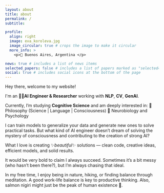 ```yaml
---
layout: about
title: about
permalink: /
subtitle:

profile:
  align: right
  image: eva_koroleva.jpg
  image_circular: true # crops the image to make it circular
  more_info: >
    <p>📍 Buenos Aires, Argentina </p>

news: true # includes a list of news items
selected_papers: false # includes a list of papers marked as "selected={true}"
social: true # includes social icons at the bottom of the page
---
```


Hey there, welcome to my website!

I'm an 👩‍💻**AI Engineer & Researcher** working with **NLP**, **CV**, **GenAI**.

Currently, I’m studying **Cognitive Science** and am deeply interested in:
  🤔 Philosophy (Science | Language | Consciousness)
  🧠 Neurobiology and Psychology

I can train models to generalize your data and generate new ones to solve practical tasks. But what kind of AI engineer doesn’t dream of solving the mystery of consciousness and contributing to the creation of strong AI?

What I love is creating ✨*beautiful*✨ solutions — clean code, creative ideas, efficient models, and solid results.

It would be very bold to claim I always succeed. Sometimes it’s a bit messy (who hasn’t been there?), but I’m always chasing that ideal.

In my free time, I enjoy being in nature, hiking, or finding balance through meditation. A good work-life balance is key to productive thinking. Also, salmon nigiri might just be the peak of human existence 🍣.